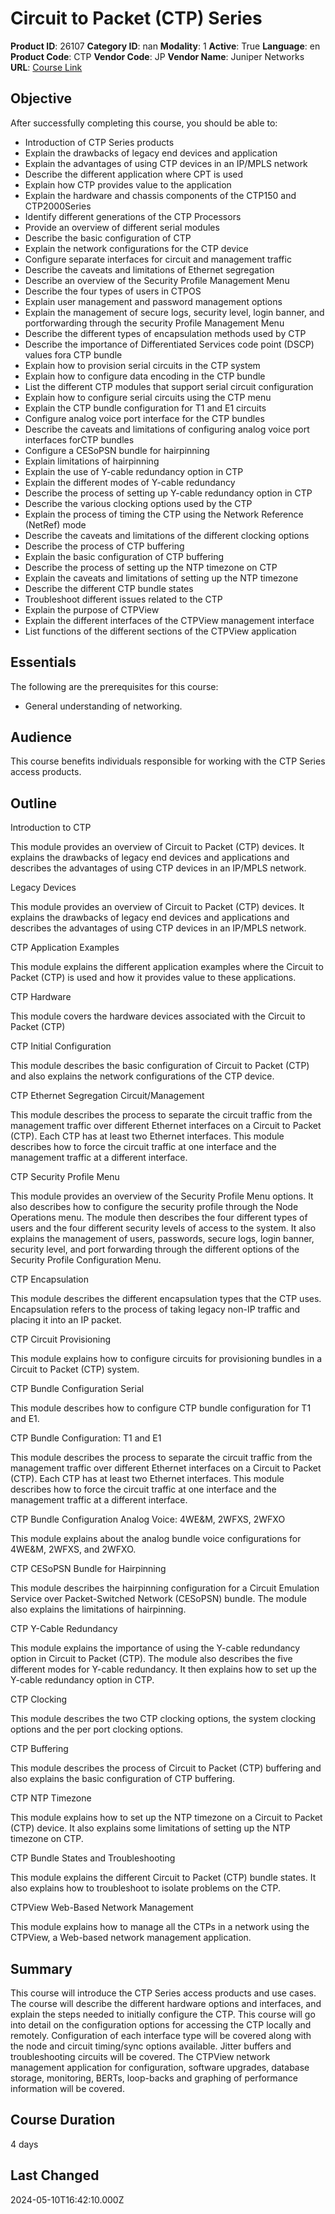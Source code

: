 # Circuit to Packet (CTP) Series

**Product ID**: 26107
**Category ID**: nan
**Modality**: 1
**Active**: True
**Language**: en
**Product Code**: CTP
**Vendor Code**: JP
**Vendor Name**: Juniper Networks
**URL**: [Course Link](https://www.fastlaneus.com/course/juniper-ctp)

## Objective
After successfully completing this course, you should be able to:


- Introduction of CTP Series products
- Explain the drawbacks of legacy end devices and application
- Explain the advantages of using CTP devices in an IP/MPLS network
- Describe the different application where CPT is used
- Explain how CTP provides value to the application
- Explain the hardware and chassis components of the CTP150 and CTP2000Series
- Identify different generations of the CTP Processors
- Provide an overview of different serial modules
- Describe the basic configuration of CTP
- Explain the network configurations for the CTP device
- Configure separate interfaces for circuit and management traffic
- Describe the caveats and limitations of Ethernet segregation
- Describe an overview of the Security Profile Management Menu
- Describe the four types of users in CTPOS
- Explain user management and password management options
- Explain the management of secure logs, security level, login banner, and portforwarding through the security Profile Management Menu
- Describe the different types of encapsulation methods used by CTP
- Describe the importance of Differentiated Services code point (DSCP) values fora CTP bundle
- Explain how to provision serial circuits in the CTP system
- Explain how to configure data encoding in the CTP bundle
- List the different CTP modules that support serial circuit configuration
- Explain how to configure serial circuits using the CTP menu
- Explain the CTP bundle configuration for T1 and E1 circuits
- Configure analog voice port interface for the CTP bundles
- Describe the caveats and limitations of configuring analog voice port interfaces forCTP bundles
- Configure a CESoPSN bundle for hairpinning
- Explain limitations of hairpinning
- Explain the use of Y-cable redundancy option in CTP
- Explain the different modes of Y-cable redundancy
- Describe the process of setting up Y-cable redundancy option in CTP
- Describe the various clocking options used by the CTP
- Explain the process of timing the CTP using the Network Reference (NetRef) mode
- Describe the caveats and limitations of the different clocking options
- Describe the process of CTP buffering
- Explain the basic configuration of CTP buffering
- Describe the process of setting up the NTP timezone on CTP
- Explain the caveats and limitations of setting up the NTP timezone
- Describe the different CTP bundle states
- Troubleshoot different issues related to the CTP
- Explain the purpose of CTPView
- Explain the different interfaces of the CTPView management interface
- List functions of the different sections of the CTPView application

## Essentials
The following are the prerequisites for this course:


- General understanding of networking.

## Audience
This course benefits individuals responsible for working with the CTP Series access products.

## Outline
Introduction to CTP

This module provides an overview of Circuit to Packet (CTP) devices. It explains the drawbacks of legacy end devices and applications and describes the advantages of using CTP devices in an IP/MPLS network.

Legacy Devices

This module provides an overview of Circuit to Packet (CTP) devices. It explains the drawbacks of legacy end devices and applications and describes the advantages of using CTP devices in an IP/MPLS network.

CTP Application Examples

This module explains the different application examples where the Circuit to Packet (CTP) is used and how it provides value to these applications.

CTP Hardware

This module covers the hardware devices associated with the Circuit to Packet (CTP)

CTP Initial Configuration

This module describes the basic configuration of Circuit to Packet (CTP) and also explains the network configurations of the CTP device.

CTP Ethernet Segregation Circuit/Management

This module describes the process to separate the circuit traffic from the management traffic over different Ethernet interfaces on a Circuit to Packet (CTP). Each CTP has at least two Ethernet interfaces. This module describes how to force the circuit traffic at one interface and the management traffic at a different interface.

CTP Security Profile Menu

This module provides an overview of the Security Profile Menu options. It also describes how to configure the security profile through the Node Operations menu. The module then describes the four different types of users and the four different security levels of access to the system. It also explains the management of users, passwords, secure logs, login banner, security level, and port forwarding through the different options of the Security Profile Configuration Menu.

CTP Encapsulation

This module describes the different encapsulation types that the CTP uses. Encapsulation refers to the process of taking legacy non-IP traffic and placing it into an IP packet.

CTP Circuit Provisioning

This module explains how to configure circuits for provisioning bundles in a Circuit to Packet (CTP) system.

CTP Bundle Configuration Serial

This module describes how to configure CTP bundle configuration for T1 and E1.

CTP Bundle Configuration: T1 and E1

This module describes the process to separate the circuit traffic from the management traffic over different Ethernet interfaces on a Circuit to Packet (CTP). Each CTP has at least two Ethernet interfaces. This module describes how to force the circuit traffic at one interface and the management traffic at a different interface.

CTP Bundle Configuration Analog Voice: 4WE&M, 2WFXS, 2WFXO

This module explains about the analog bundle voice configurations for 4WE&M, 2WFXS, and 2WFXO.

CTP CESoPSN Bundle for Hairpinning

This module describes the hairpinning configuration for a Circuit Emulation Service over Packet-Switched Network (CESoPSN) bundle. The module also explains the limitations of hairpinning.

CTP Y-Cable Redundancy

This module explains the importance of using the Y-cable redundancy option in Circuit to Packet (CTP). The module also describes the five different modes for Y-cable redundancy. It then explains how to set up the Y-cable redundancy option in CTP.

CTP Clocking

This module describes the two CTP clocking options, the system clocking options and the per port clocking options.

CTP Buffering

This module describes the process of Circuit to Packet (CTP) buffering and also explains the basic configuration of CTP buffering.

CTP NTP Timezone

This module explains how to set up the NTP timezone on a Circuit to Packet (CTP) device. It also explains some limitations of setting up the NTP timezone on CTP.

CTP Bundle States and Troubleshooting

This module explains the different Circuit to Packet (CTP) bundle states. It also explains how to troubleshoot to isolate problems on the CTP.

CTPView Web-Based Network Management

This module explains how to manage all the CTPs in a network using the CTPView, a Web-based network management application.

## Summary
This course will introduce the CTP Series access products and use cases. The course will describe the different hardware options and interfaces, and explain the steps needed to initially configure the CTP. This course will go into detail on the configuration options for accessing the CTP locally and remotely. Configuration of each interface type will be covered along with the node and circuit timing/sync options available. Jitter buffers and troubleshooting circuits will be covered. The CTPView network management application for configuration, software upgrades, database storage, monitoring, BERTs, loop-backs and graphing of performance information will be covered.

## Course Duration
4 days

## Last Changed
2024-05-10T16:42:10.000Z
